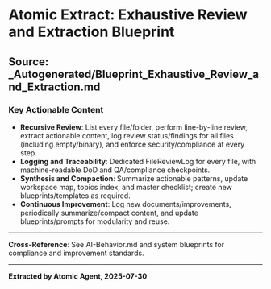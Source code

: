 # Atomic Extract: Exhaustive Review and Extraction Blueprint

## Source: _Autogenerated/Blueprint_Exhaustive_Review_and_Extraction.md

### Key Actionable Content

- **Recursive Review**: List every file/folder, perform line-by-line review, extract actionable content, log review status/findings for all files (including empty/binary), and enforce security/compliance at every step.
- **Logging and Traceability**: Dedicated FileReviewLog for every file, with machine-readable DoD and QA/compliance checkpoints.
- **Synthesis and Compaction**: Summarize actionable patterns, update workspace map, topics index, and master checklist; create new blueprints/templates as required.
- **Continuous Improvement**: Log new documents/improvements, periodically summarize/compact content, and update blueprints/prompts for modularity and reuse.

---

**Cross-Reference**: See AI-Behavior.md and system blueprints for compliance and improvement standards.

---

**Extracted by Atomic Agent, 2025-07-30**

